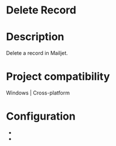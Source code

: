 ﻿# Delete Record

# Description

Delete a record in Mailjet.

# Project compatibility

Windows | Cross-platform

# Configuration

* 
*
